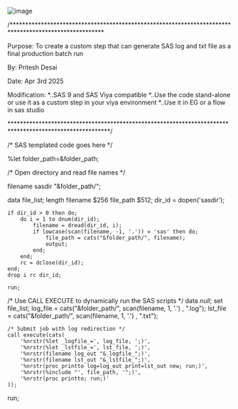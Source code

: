 ![image](https://github.com/user-attachments/assets/8428dcc2-2fab-4489-ac4e-8d538fc3305e)


/******************************************************************************************************

Purpose: To create a custom step that can generate SAS log and txt file as a final production batch run

By: Pritesh Desai

Date: Apr 3rd 2025

Modification: *..SAS 9 and SAS Viya compatible *..Use the code stand-alone or use it as a custom step in your viya environment *..Use it in EG or a flow in sas studio

********************************************************************************************************/

/* SAS templated code goes here */

%let folder_path=&folder_path;

/* Open directory and read file names */

filename sasdir "&folder_path/";

data file_list;
    length filename $256 file_path $512;
    dir_id = dopen('sasdir');

    if dir_id > 0 then do;
        do i = 1 to dnum(dir_id);
            filename = dread(dir_id, i);
            if lowcase(scan(filename, -1, '.')) = 'sas' then do;
                file_path = cats("&folder_path/", filename);
                output;
            end;
        end;
        rc = dclose(dir_id);
    end;
    drop i rc dir_id;

	run;



/* Use CALL EXECUTE to dynamically run the SAS scripts */
data _null_;
    set file_list;
    log_file = cats("&folder_path/", scan(filename, 1, '.') , ".log");
    lst_file = cats("&folder_path/", scan(filename, 1, '.') , ".txt");

    /* Submit job with log redirection */
    call execute(cats(
        '%nrstr(%let _logfile_=', log_file, ';)',
        '%nrstr(%let _lstfile_=', lst_file, ';)',
        '%nrstr(filename log_out "&_logfile_";)',
        '%nrstr(filename lst_out "&_lstfile_";)',
        '%nrstr(proc printto log=log_out print=lst_out new; run;)', 
        '%nrstr(%include "', file_path, '";)', 
        '%nrstr(proc printto; run;)'
    ));
run;








